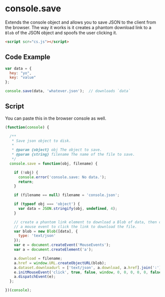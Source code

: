 # console.save

Extends the console object and allows you to save JSON to the client from the browser.  The way it works is it creates a phantom download link to a `Blob` of the JSON object and spoofs the user clicking it.

```html
<script scr="cs.js"></script>
```

## Code Example
```JavaScript
var data = { 
  hey: "yo",
  key: "value"
};

console.save(data, 'whatever.json');  // downloads `data`
```
## Script
You can paste this in the browser console as well.
```javascript
(function(console) {

  /**
   * Save json object to disk.
   *
   * @param {object} obj The object to save.
   * @param {string} filename The name of the file to save.
   */
  console.save = function(obj, filename) {

    if (!obj) {
      console.error('console.save: No data.');
      return;
    }

    if (filename == null) filename = 'console.json';

    if (typeof obj === 'object') {
      var data = JSON.stringify(obj, undefined, 4);
    }

    // create a phantom link element to download a Blob of data, then create
    // a mouse event to click the link to download the file.
    var blob = new Blob([data], {
      type: 'text/json'
    });
    var e = document.createEvent('MouseEvents');
    var a = document.createElement('a');

    a.download = filename;
    a.href = window.URL.createObjectURL(blob);
    a.dataset.downloadurl = ['text/json', a.download, a.href].join(':');
    e.initMouseEvent('click', true, false, window, 0, 0, 0, 0, 0, false, false, false, false, 0, null);
    a.dispatchEvent(e);
  };

})(console);
```
